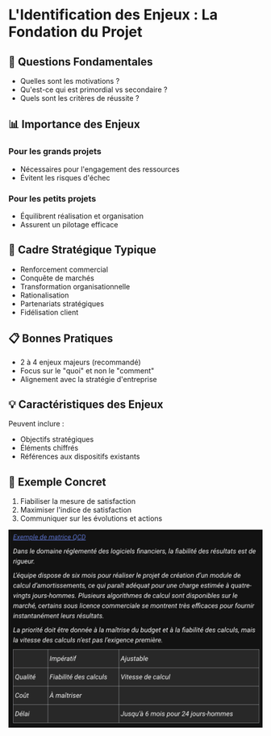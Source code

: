 # L'Identification des Enjeux : La Fondation du Projet

## 🎯 Questions Fondamentales

- Quelles sont les motivations ?
- Qu'est-ce qui est primordial vs secondaire ?
- Quels sont les critères de réussite ?

## 📊 Importance des Enjeux

### Pour les grands projets

- Nécessaires pour l'engagement des ressources
- Évitent les risques d'échec

### Pour les petits projets

- Équilibrent réalisation et organisation
- Assurent un pilotage efficace

## 🔑 Cadre Stratégique Typique

- Renforcement commercial
- Conquête de marchés
- Transformation organisationnelle
- Rationalisation
- Partenariats stratégiques
- Fidélisation client

## 📋 Bonnes Pratiques

- 2 à 4 enjeux majeurs (recommandé)
- Focus sur le "quoi" et non le "comment"
- Alignement avec la stratégie d'entreprise

## 💡 Caractéristiques des Enjeux

Peuvent inclure :

- Objectifs stratégiques
- Éléments chiffrés
- Références aux dispositifs existants

## 🎯 Exemple Concret

1. Fiabiliser la mesure de satisfaction
2. Maximiser l'indice de satisfaction
3. Communiquer sur les évolutions et actions

![alt text](image.png)
